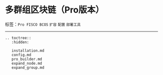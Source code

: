 # 多群组区块链（Pro版本）


标签：``Pro FISCO BCOS`` ``扩容`` ``配置`` ``部署工具``

------------

```eval_rst
.. toctree::
   :hidden:

   installation.md
   config.md
   pro_builder.md
   expand_node.md
   expand_group.md
```